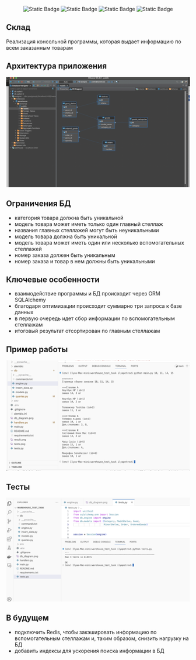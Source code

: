 <p align="center">
  <img alt="Static Badge" src="https://img.shields.io/badge/Python-3.11-blue">
  <img alt="Static Badge" src="https://img.shields.io/badge/SQLAlchemy-2.0-green">
  <img alt="Static Badge" src="https://img.shields.io/badge/PostgreSQL-15.4-brown">
  <img alt="Static Badge" src="https://img.shields.io/badge/Flake8-yellow">
</p>

## Склад
Реализация консольной программы, которая выдает информацию по всем заказанным товарам

## Архитектура приложения
<p align="center">
  <img alt="db_diagram" src="db_diagram.png">
</p>

## Ограничения БД
- категория товара должна быть уникальной
- модель товара может иметь только один главный стеллаж
- названия главных стеллажей могут быть неуникальными
- модель товара должна быть уникальной
- модель товара может иметь один или несколько вспомогательных стеллажей
- номер заказа должен быть уникальным
- номер заказа и товар в нем должны быть уникальными

## Ключевые особенности
- взаимодействие программы и БД происходит через ORM SQLAlchemy
- благодаря оптимизации происходит суммарно три запроса к базе данных
- в первую очередь идет сбор информации по вспомогательным стеллажам
- итоговый результат отсортирован по главным стеллажам

## Пример работы
<p align="center">
  <img alt="result" src="result.png">
</p>

## Тесты
<p align="center">
  <img alt="tests" src="tests.png">
</p>

## В будущем
- подключить Redis, чтобы закэшировать информацию по вспомогательным стеллажам и, таким образом, снизить нагрузку на БД
- добавить индексы для ускорения поиска информации в БД
